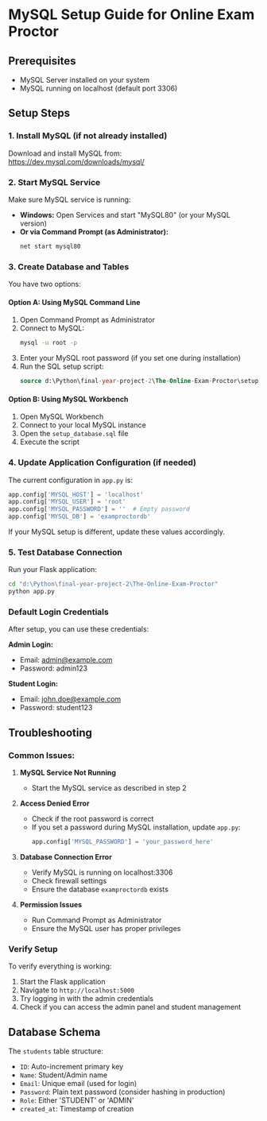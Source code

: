 # MySQL Setup Guide for Online Exam Proctor

## Prerequisites

- MySQL Server installed on your system
- MySQL running on localhost (default port 3306)

## Setup Steps

### 1. Install MySQL (if not already installed)

Download and install MySQL from: https://dev.mysql.com/downloads/mysql/

### 2. Start MySQL Service

Make sure MySQL service is running:

- **Windows:** Open Services and start "MySQL80" (or your MySQL version)
- **Or via Command Prompt (as Administrator):**
  ```cmd
  net start mysql80
  ```

### 3. Create Database and Tables

You have two options:

#### Option A: Using MySQL Command Line

1. Open Command Prompt as Administrator
2. Connect to MySQL:
   ```cmd
   mysql -u root -p
   ```
3. Enter your MySQL root password (if you set one during installation)
4. Run the SQL setup script:
   ```sql
   source d:\Python\final-year-project-2\The-Online-Exam-Proctor\setup_database.sql
   ```

#### Option B: Using MySQL Workbench

1. Open MySQL Workbench
2. Connect to your local MySQL instance
3. Open the `setup_database.sql` file
4. Execute the script

### 4. Update Application Configuration (if needed)

The current configuration in `app.py` is:

```python
app.config['MYSQL_HOST'] = 'localhost'
app.config['MYSQL_USER'] = 'root'
app.config['MYSQL_PASSWORD'] = ''  # Empty password
app.config['MYSQL_DB'] = 'examproctordb'
```

If your MySQL setup is different, update these values accordingly.

### 5. Test Database Connection

Run your Flask application:

```cmd
cd "d:\Python\final-year-project-2\The-Online-Exam-Proctor"
python app.py
```

### Default Login Credentials

After setup, you can use these credentials:

**Admin Login:**

- Email: admin@example.com
- Password: admin123

**Student Login:**

- Email: john.doe@example.com
- Password: student123

## Troubleshooting

### Common Issues:

1. **MySQL Service Not Running**

   - Start the MySQL service as described in step 2

2. **Access Denied Error**

   - Check if the root password is correct
   - If you set a password during MySQL installation, update `app.py`:
     ```python
     app.config['MYSQL_PASSWORD'] = 'your_password_here'
     ```

3. **Database Connection Error**

   - Verify MySQL is running on localhost:3306
   - Check firewall settings
   - Ensure the database `examproctordb` exists

4. **Permission Issues**
   - Run Command Prompt as Administrator
   - Ensure the MySQL user has proper privileges

### Verify Setup

To verify everything is working:

1. Start the Flask application
2. Navigate to `http://localhost:5000`
3. Try logging in with the admin credentials
4. Check if you can access the admin panel and student management

## Database Schema

The `students` table structure:

- `ID`: Auto-increment primary key
- `Name`: Student/Admin name
- `Email`: Unique email (used for login)
- `Password`: Plain text password (consider hashing in production)
- `Role`: Either 'STUDENT' or 'ADMIN'
- `created_at`: Timestamp of creation
